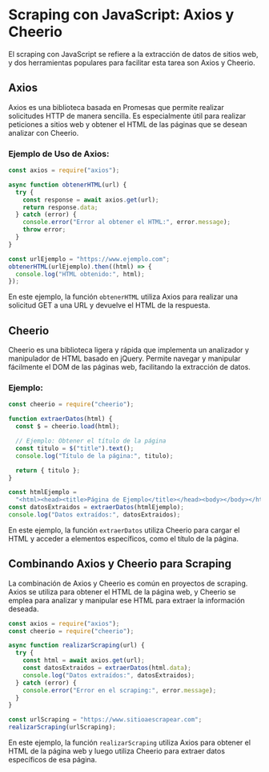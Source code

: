 # Scraping con JavaScript: Axios y Cheerio

El scraping con JavaScript se refiere a la extracción de datos de sitios web, y dos herramientas populares para facilitar esta tarea son Axios y Cheerio.

## Axios

Axios es una biblioteca basada en Promesas que permite realizar solicitudes HTTP de manera sencilla. Es especialmente útil para realizar peticiones a sitios web y obtener el HTML de las páginas que se desean analizar con Cheerio.

### Ejemplo de Uso de Axios:

```javascript
const axios = require("axios");

async function obtenerHTML(url) {
  try {
    const response = await axios.get(url);
    return response.data;
  } catch (error) {
    console.error("Error al obtener el HTML:", error.message);
    throw error;
  }
}

const urlEjemplo = "https://www.ejemplo.com";
obtenerHTML(urlEjemplo).then((html) => {
  console.log("HTML obtenido:", html);
});
```

En este ejemplo, la función `obtenerHTML` utiliza Axios para realizar una solicitud GET a una URL y devuelve el HTML de la respuesta.

## Cheerio

Cheerio es una biblioteca ligera y rápida que implementa un analizador y manipulador de HTML basado en jQuery. Permite navegar y manipular fácilmente el DOM de las páginas web, facilitando la extracción de datos.

### Ejemplo:

```javascript
const cheerio = require("cheerio");

function extraerDatos(html) {
  const $ = cheerio.load(html);

  // Ejemplo: Obtener el título de la página
  const titulo = $("title").text();
  console.log("Título de la página:", titulo);

  return { titulo };
}

const htmlEjemplo =
  "<html><head><title>Página de Ejemplo</title></head><body></body></html>";
const datosExtraidos = extraerDatos(htmlEjemplo);
console.log("Datos extraídos:", datosExtraidos);
```

En este ejemplo, la función `extraerDatos` utiliza Cheerio para cargar el HTML y acceder a elementos específicos, como el título de la página.

## Combinando Axios y Cheerio para Scraping

La combinación de Axios y Cheerio es común en proyectos de scraping. Axios se utiliza para obtener el HTML de la página web, y Cheerio se emplea para analizar y manipular ese HTML para extraer la información deseada.

```javascript
const axios = require("axios");
const cheerio = require("cheerio");

async function realizarScraping(url) {
  try {
    const html = await axios.get(url);
    const datosExtraidos = extraerDatos(html.data);
    console.log("Datos extraídos:", datosExtraidos);
  } catch (error) {
    console.error("Error en el scraping:", error.message);
  }
}

const urlScraping = "https://www.sitioaescrapear.com";
realizarScraping(urlScraping);
```

En este ejemplo, la función `realizarScraping` utiliza Axios para obtener el HTML de la página web y luego utiliza Cheerio para extraer datos específicos de esa página.
